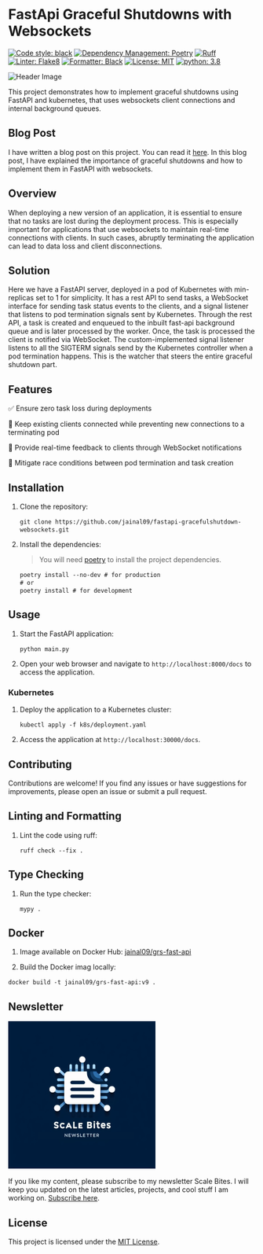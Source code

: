 # FastApi Graceful Shutdowns with Websockets

[![Code style: black](https://img.shields.io/badge/code%20style-black-000000.svg)](https://github.com/psf/black) [![Dependency Management: Poetry](https://img.shields.io/badge/Dependency%20Managment-Poetry-blue?logo=python&logoColor=yellow)](https://python-poetry.org/) [![Ruff](https://img.shields.io/endpoint?url=https://raw.githubusercontent.com/astral-sh/ruff/main/assets/badge/v2.json)](https://github.com/astral-sh/ruff)
 [![Linter: Flake8](https://img.shields.io/badge/Linter-Flake8-blue?logo=python&logoColor=yellow)](https://flake8.pycqa.org/en/latest/) [![Formatter: Black](https://img.shields.io/badge/Formatter-Black-blue?logo=python&logoColor=yellow)](https://black.readthedocs.io/en/stable/) [![License: MIT](https://img.shields.io/badge/License-MIT-blue.svg)](https://opensource.org/licenses/MIT) [![python: 3.8](https://img.shields.io/badge/python-3.8-blue.svg)](https://www.python.org/downloads/release/python-311/)

![Header Image](images/header.png)

This project demonstrates how to implement graceful shutdowns using FastAPI and kubernetes,
that uses websockets client connections and internal background queues.

## Blog Post
I have written a blog post on this project. You can read it [here](https://www.linkedin.com/pulse/gracefully-implementing-graceful-shutdowns-jainal-gosaliya-pps5e/). In this blog post, I have explained the importance of graceful shutdowns and how to implement them in FastAPI with websockets.

## Overview

When deploying a new version of an application, it is essential to ensure that no tasks are lost during the deployment process. This is especially important for applications that use websockets to maintain real-time connections with clients. In such cases, abruptly terminating the application can lead to data loss and client disconnections.

## Solution

Here we have a FastAPI server, deployed in a pod of Kubernetes with min-replicas set to 1 for simplicity. It has a rest API to send tasks, a WebSocket interface for sending task status events to the clients, and a signal listener that listens to pod termination signals sent by Kubernetes.
Through the rest API, a task is created and enqueued to the inbuilt fast-api background queue and is later processed by the worker. Once, the task is processed the client is notified via WebSocket.
The custom-implemented signal listener listens to all the SIGTERM signals send by the Kubernetes controller when a pod termination happens. This is the watcher that steers the entire graceful shutdown part.

## Features

✅ Ensure zero task loss during deployments

🔗 Keep existing clients connected while preventing new connections to a terminating pod

📣 Provide real-time feedback to clients through WebSocket notifications

🚦 Mitigate race conditions between pod termination and task creation

## Installation

1. Clone the repository:

    ```shell
    git clone https://github.com/jainal09/fastapi-gracefulshutdown-websockets.git
    ```

2. Install the dependencies:
   
   > You will need [poetry](https://python-poetry.org/) to install the project dependencies.

   ```shell
   poetry install --no-dev # for production
   # or
   poetry install # for development
   ```
## Usage


1. Start the FastAPI application:

    ```shell
    python main.py
    ```

2. Open your web browser and navigate to `http://localhost:8000/docs` to access the 
   application.

### Kubernetes
1. Deploy the application to a Kubernetes cluster:

    ```shell
    kubectl apply -f k8s/deployment.yaml
    ```
2. Access the application at `http://localhost:30000/docs`.

## Contributing

Contributions are welcome! If you find any issues or have suggestions for improvements,
please open an issue or submit a pull request.

## Linting and Formatting
1. Lint the code using ruff:
    
    ```shell
    ruff check --fix .
    ```
## Type Checking
1. Run the type checker:

    ```shell
    mypy .
    ```

## Docker
1. Image available on Docker Hub: [jainal09/grs-fast-api](https://hub.docker.com/repository/docker/jainal09/grs-fast-api/general)

2. Build the Docker imag locally:

```shell
docker build -t jainal09/grs-fast-api:v9 .
```

## Newsletter
<a href="https://www.linkedin.com/build-relation/newsletter-follow?entityUrn=7169831353377619968"> <img src="images/scale_bites.png" alt="Scale Bites Image" width="300" height="300"></a>

If you like my content, please subscribe to my newsletter Scale Bites. I will keep you updated on the latest articles, projects, and cool stuff I am working on. [Subscribe here](https://www.linkedin.com/build-relation/newsletter-follow?entityUrn=7169831353377619968).

## License

This project is licensed under the [MIT License](LICENSE).
